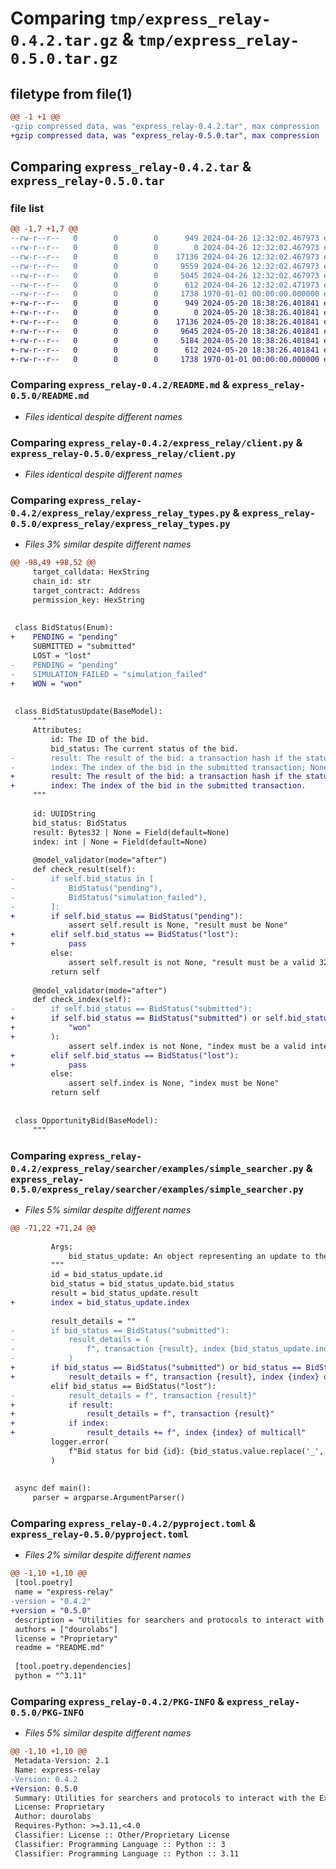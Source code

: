 # Comparing `tmp/express_relay-0.4.2.tar.gz` & `tmp/express_relay-0.5.0.tar.gz`

## filetype from file(1)

```diff
@@ -1 +1 @@
-gzip compressed data, was "express_relay-0.4.2.tar", max compression
+gzip compressed data, was "express_relay-0.5.0.tar", max compression
```

## Comparing `express_relay-0.4.2.tar` & `express_relay-0.5.0.tar`

### file list

```diff
@@ -1,7 +1,7 @@
--rw-r--r--   0        0        0      949 2024-04-26 12:32:02.467973 express_relay-0.4.2/README.md
--rw-r--r--   0        0        0        0 2024-04-26 12:32:02.467973 express_relay-0.4.2/express_relay/__init__.py
--rw-r--r--   0        0        0    17136 2024-04-26 12:32:02.467973 express_relay-0.4.2/express_relay/client.py
--rw-r--r--   0        0        0     9559 2024-04-26 12:32:02.467973 express_relay-0.4.2/express_relay/express_relay_types.py
--rw-r--r--   0        0        0     5045 2024-04-26 12:32:02.467973 express_relay-0.4.2/express_relay/searcher/examples/simple_searcher.py
--rw-r--r--   0        0        0      612 2024-04-26 12:32:02.471973 express_relay-0.4.2/pyproject.toml
--rw-r--r--   0        0        0     1738 1970-01-01 00:00:00.000000 express_relay-0.4.2/PKG-INFO
+-rw-r--r--   0        0        0      949 2024-05-20 18:38:26.401841 express_relay-0.5.0/README.md
+-rw-r--r--   0        0        0        0 2024-05-20 18:38:26.401841 express_relay-0.5.0/express_relay/__init__.py
+-rw-r--r--   0        0        0    17136 2024-05-20 18:38:26.401841 express_relay-0.5.0/express_relay/client.py
+-rw-r--r--   0        0        0     9645 2024-05-20 18:38:26.401841 express_relay-0.5.0/express_relay/express_relay_types.py
+-rw-r--r--   0        0        0     5184 2024-05-20 18:38:26.401841 express_relay-0.5.0/express_relay/searcher/examples/simple_searcher.py
+-rw-r--r--   0        0        0      612 2024-05-20 18:38:26.401841 express_relay-0.5.0/pyproject.toml
+-rw-r--r--   0        0        0     1738 1970-01-01 00:00:00.000000 express_relay-0.5.0/PKG-INFO
```

### Comparing `express_relay-0.4.2/README.md` & `express_relay-0.5.0/README.md`

 * *Files identical despite different names*

### Comparing `express_relay-0.4.2/express_relay/client.py` & `express_relay-0.5.0/express_relay/client.py`

 * *Files identical despite different names*

### Comparing `express_relay-0.4.2/express_relay/express_relay_types.py` & `express_relay-0.5.0/express_relay/express_relay_types.py`

 * *Files 3% similar despite different names*

```diff
@@ -98,49 +98,52 @@
     target_calldata: HexString
     chain_id: str
     target_contract: Address
     permission_key: HexString
 
 
 class BidStatus(Enum):
+    PENDING = "pending"
     SUBMITTED = "submitted"
     LOST = "lost"
-    PENDING = "pending"
-    SIMULATION_FAILED = "simulation_failed"
+    WON = "won"
 
 
 class BidStatusUpdate(BaseModel):
     """
     Attributes:
         id: The ID of the bid.
         bid_status: The current status of the bid.
-        result: The result of the bid: a transaction hash if the status is SUBMITTED or LOST, else None.
-        index: The index of the bid in the submitted transaction; None if the status is not SUBMITTED.
+        result: The result of the bid: a transaction hash if the status is SUBMITTED or WON. The LOST status may have a result.
+        index: The index of the bid in the submitted transaction.
     """
 
     id: UUIDString
     bid_status: BidStatus
     result: Bytes32 | None = Field(default=None)
     index: int | None = Field(default=None)
 
     @model_validator(mode="after")
     def check_result(self):
-        if self.bid_status in [
-            BidStatus("pending"),
-            BidStatus("simulation_failed"),
-        ]:
+        if self.bid_status == BidStatus("pending"):
             assert self.result is None, "result must be None"
+        elif self.bid_status == BidStatus("lost"):
+            pass
         else:
             assert self.result is not None, "result must be a valid 32-byte hash"
         return self
 
     @model_validator(mode="after")
     def check_index(self):
-        if self.bid_status == BidStatus("submitted"):
+        if self.bid_status == BidStatus("submitted") or self.bid_status == BidStatus(
+            "won"
+        ):
             assert self.index is not None, "index must be a valid integer"
+        elif self.bid_status == BidStatus("lost"):
+            pass
         else:
             assert self.index is None, "index must be None"
         return self
 
 
 class OpportunityBid(BaseModel):
     """
```

### Comparing `express_relay-0.4.2/express_relay/searcher/examples/simple_searcher.py` & `express_relay-0.5.0/express_relay/searcher/examples/simple_searcher.py`

 * *Files 5% similar despite different names*

```diff
@@ -71,22 +71,24 @@
 
         Args:
             bid_status_update: An object representing an update to the status of a bid.
         """
         id = bid_status_update.id
         bid_status = bid_status_update.bid_status
         result = bid_status_update.result
+        index = bid_status_update.index
 
         result_details = ""
-        if bid_status == BidStatus("submitted"):
-            result_details = (
-                f", transaction {result}, index {bid_status_update.index} of multicall"
-            )
+        if bid_status == BidStatus("submitted") or bid_status == BidStatus("won"):
+            result_details = f", transaction {result}, index {index} of multicall"
         elif bid_status == BidStatus("lost"):
-            result_details = f", transaction {result}"
+            if result:
+                result_details = f", transaction {result}"
+            if index:
+                result_details += f", index {index} of multicall"
         logger.error(
             f"Bid status for bid {id}: {bid_status.value.replace('_', ' ')}{result_details}"
         )
 
 
 async def main():
     parser = argparse.ArgumentParser()
```

### Comparing `express_relay-0.4.2/pyproject.toml` & `express_relay-0.5.0/pyproject.toml`

 * *Files 2% similar despite different names*

```diff
@@ -1,10 +1,10 @@
 [tool.poetry]
 name = "express-relay"
-version = "0.4.2"
+version = "0.5.0"
 description = "Utilities for searchers and protocols to interact with the Express Relay protocol."
 authors = ["dourolabs"]
 license = "Proprietary"
 readme = "README.md"
 
 [tool.poetry.dependencies]
 python = "^3.11"
```

### Comparing `express_relay-0.4.2/PKG-INFO` & `express_relay-0.5.0/PKG-INFO`

 * *Files 5% similar despite different names*

```diff
@@ -1,10 +1,10 @@
 Metadata-Version: 2.1
 Name: express-relay
-Version: 0.4.2
+Version: 0.5.0
 Summary: Utilities for searchers and protocols to interact with the Express Relay protocol.
 License: Proprietary
 Author: dourolabs
 Requires-Python: >=3.11,<4.0
 Classifier: License :: Other/Proprietary License
 Classifier: Programming Language :: Python :: 3
 Classifier: Programming Language :: Python :: 3.11
```

